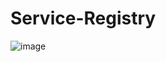 # Service-Registry
![image](https://github.com/user-attachments/assets/9606dc94-fcfe-4332-802b-2f4d7a0dd6c0)
